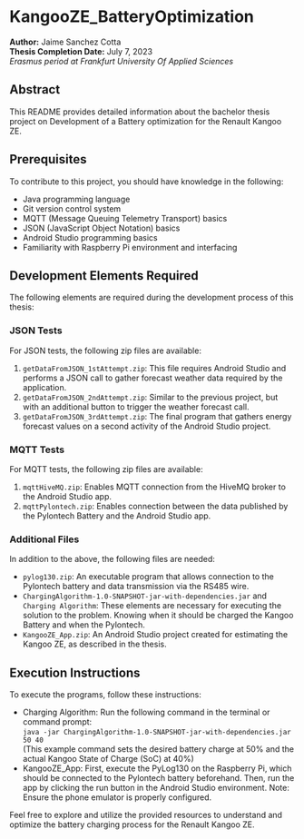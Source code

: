# KangooZE_BatteryOptimization

**Author:** Jaime Sanchez Cotta  
**Thesis Completion Date:** July 7, 2023  
*Erasmus period at Frankfurt University Of Applied Sciences*

## Abstract
This README provides detailed information about the bachelor thesis project on Development of a Battery optimization for the Renault Kangoo ZE.

## Prerequisites
To contribute to this project, you should have knowledge in the following:

- Java programming language
- Git version control system
- MQTT (Message Queuing Telemetry Transport) basics
- JSON (JavaScript Object Notation) basics
- Android Studio programming basics
- Familiarity with Raspberry Pi environment and interfacing

## Development Elements Required
The following elements are required during the development process of this thesis:

### JSON Tests
For JSON tests, the following zip files are available:

1. `getDataFromJSON_1stAttempt.zip`: This file requires Android Studio and performs a JSON call to gather forecast weather data required by the application.
2. `getDataFromJSON_2ndAttempt.zip`: Similar to the previous project, but with an additional button to trigger the weather forecast call.
3. `getDataFromJSON_3rdAttempt.zip`: The final program that gathers energy forecast values on a second activity of the Android Studio project.

### MQTT Tests
For MQTT tests, the following zip files are available:

1. `mqttHiveMQ.zip`: Enables MQTT connection from the HiveMQ broker to the Android Studio app.
2. `mqttPylontech.zip`: Enables connection between the data published by the Pylontech Battery and the Android Studio app.

### Additional Files
In addition to the above, the following files are needed:

- `pylog130.zip`: An executable program that allows connection to the Pylontech battery and data transmission via the RS485 wire.
- `ChargingAlgorithm-1.0-SNAPSHOT-jar-with-dependencies.jar` and `Charging Algorithm`: These elements are necessary for executing the solution to the problem. Knowing when it should be charged the Kangoo Battery and when the Pylontech.
- `KangooZE_App.zip`: An Android Studio project created for estimating the Kangoo ZE, as described in the thesis.

## Execution Instructions
To execute the programs, follow these instructions:

- Charging Algorithm: Run the following command in the terminal or command prompt:  
  `java -jar ChargingAlgorithm-1.0-SNAPSHOT-jar-with-dependencies.jar 50 40`  
  (This example command sets the desired battery charge at 50% and the actual Kangoo State of Charge (SoC) at 40%)
- KangooZE_App: First, execute the PyLog130 on the Raspberry Pi, which should be connected to the Pylontech battery beforehand. Then, run the app by clicking the run button in the Android Studio environment. Note: Ensure the phone emulator is properly configured.

Feel free to explore and utilize the provided resources to understand and optimize the battery charging process for the Renault Kangoo ZE.
